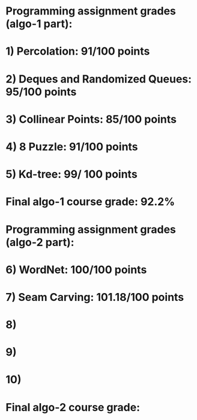 # Programming assignment grades (algo-1 part):
# 1) Percolation: 91/100 points 
# 2) Deques and Randomized Queues: 95/100 points
# 3) Collinear Points: 85/100 points
# 4) 8 Puzzle: 91/100 points 
# 5) Kd-tree: 99/ 100 points
# Final algo-1 course grade: 92.2%
#
# Programming assignment grades (algo-2 part):
# 6) WordNet: 100/100 points
# 7) Seam Carving: 101.18/100 points
# 8)
# 9)
# 10)
# Final algo-2 course grade: 
